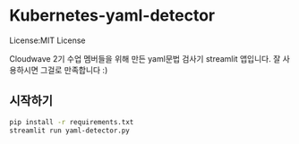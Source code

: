 # Kubernetes-yaml-detector
License:MIT License

Cloudwave 2기 수업 멤버들을 위해 만든 yaml문법 검사기 streamlit 앱입니다.
잘 사용하시면 그걸로 만족합니다 :)

## 시작하기

```sh
pip install -r requirements.txt
streamlit run yaml-detector.py
```
